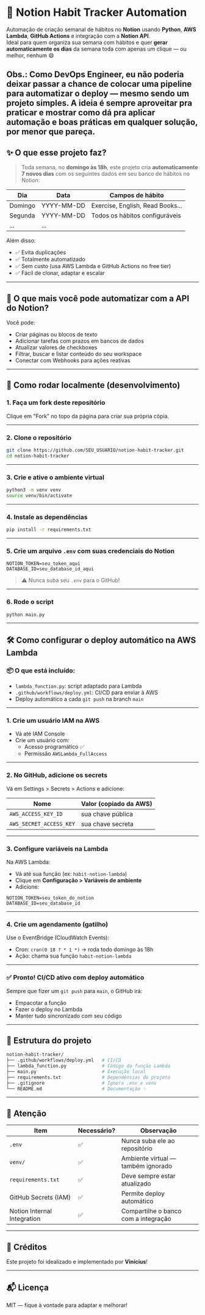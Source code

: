 
# 📅 Notion Habit Tracker Automation

Automação de criação semanal de hábitos no **Notion** usando **Python**, **AWS Lambda**, **GitHub Actions** e integração com a **Notion API**.  
Ideal para quem organiza sua semana com hábitos e quer **gerar automaticamente os dias** da semana toda com apenas um clique — ou melhor, nenhum 😄

Obs.: Como DevOps Engineer, eu não poderia deixar passar a chance de colocar uma pipeline para automatizar o deploy — mesmo sendo um projeto simples. A ideia é sempre aproveitar pra praticar e mostrar como dá pra aplicar automação e boas práticas em qualquer solução, por menor que pareça.
---

## ✨ O que esse projeto faz?

> Toda semana, no **domingo às 18h**, este projeto cria **automaticamente 7 novos dias** com os seguintes dados em seu banco de hábitos no Notion:

| Dia      | Data        | Campos de hábito                          |
|----------|-------------|-------------------------------------------|
| Domingo  | YYYY-MM-DD  | Exercise, English, Read Books...          |
| Segunda  | YYYY-MM-DD  | Todos os hábitos configuráveis            |
| ...      | ...         |                                           |

Além disso:
- ✅ Evita duplicações
- ✅ Totalmente automatizado
- ✅ Sem custo (usa AWS Lambda e GitHub Actions no free tier)
- ✅ Fácil de clonar, adaptar e escalar

---

## 🧠 O que mais você pode automatizar com a API do Notion?

Você pode:
- Criar páginas ou blocos de texto
- Adicionar tarefas com prazos em bancos de dados
- Atualizar valores de checkboxes
- Filtrar, buscar e listar conteúdo do seu workspace
- Conectar com Webhooks para ações reativas

---

## 🚀 Como rodar localmente (desenvolvimento)

### 1. Faça um **fork** deste repositório

Clique em "Fork" no topo da página para criar sua própria cópia.

---

### 2. Clone o repositório

```bash
git clone https://github.com/SEU_USUARIO/notion-habit-tracker.git
cd notion-habit-tracker
```

---

### 3. Crie e ative o ambiente virtual

```bash
python3 -m venv venv
source venv/bin/activate
```

---

### 4. Instale as dependências

```bash
pip install -r requirements.txt
```

---

### 5. Crie um arquivo `.env` com suas credenciais do Notion

```env
NOTION_TOKEN=seu_token_aqui
DATABASE_ID=seu_database_id_aqui
```

> ⚠️ Nunca suba seu `.env` para o GitHub!

---

### 6. Rode o script

```bash
python main.py
```

---

## 🛠 Como configurar o deploy automático na AWS Lambda

### 📦 O que está incluído:

- `lambda_function.py`: script adaptado para Lambda
- `.github/workflows/deploy.yml`: CI/CD para enviar à AWS
- Deploy automático a cada `git push` na branch `main`

---

### 1. Crie um usuário IAM na AWS

- Vá até IAM Console
- Crie um usuário com:
  - Acesso programático ✅
  - Permissão `AWSLambda_FullAccess`

---

### 2. No GitHub, adicione os secrets

Vá em Settings > Secrets > Actions e adicione:

| Nome                   | Valor (copiado da AWS)  |
|------------------------|--------------------------|
| `AWS_ACCESS_KEY_ID`    | sua chave pública        |
| `AWS_SECRET_ACCESS_KEY`| sua chave secreta        |

---

### 3. Configure variáveis na Lambda

Na AWS Lambda:

- Vá até sua função (ex: `habit-notion-lambda`)
- Clique em **Configuração > Variáveis de ambiente**
- Adicione:

```env
NOTION_TOKEN=seu_token_do_notion
DATABASE_ID=seu_database_id
```

---

### 4. Crie um agendamento (gatilho)

Use o EventBridge (CloudWatch Events):

- Cron: `cron(0 18 ? * 1 *)` → roda todo domingo às 18h
- Ação: chama sua função `habit-notion-lambda`

---

### ✅ Pronto! CI/CD ativo com deploy automático

Sempre que fizer um `git push` para `main`, o GitHub irá:

- Empacotar a função
- Fazer o deploy no Lambda
- Manter tudo sincronizado com seu código

---

## 📁 Estrutura do projeto

```bash
notion-habit-tracker/
├── .github/workflows/deploy.yml   # CI/CD
├── lambda_function.py             # Código da função Lambda
├── main.py                        # Execução local
├── requirements.txt               # Dependências do projeto
├── .gitignore                     # Ignora .env e venv
└── README.md                      # Documentação ✨
```

---

## 📌 Atenção

| Item                          | Necessário? | Observação                              |
|-------------------------------|-------------|------------------------------------------|
| `.env`                        | ✅           | Nunca suba ele ao repositório            |
| `venv/`                       | ✅           | Ambiente virtual — também ignorado       |
| `requirements.txt`            | ✅           | Deve sempre estar atualizado             |
| GitHub Secrets (IAM)          | ✅           | Permite deploy automático                 |
| Notion Internal Integration   | ✅           | Compartilhe o banco com a integração     |

---

## 🙌 Créditos

Este projeto foi idealizado e implementado por **Vinícius**!

---

## 📬 Licença

MIT — fique à vontade para adaptar e melhorar!